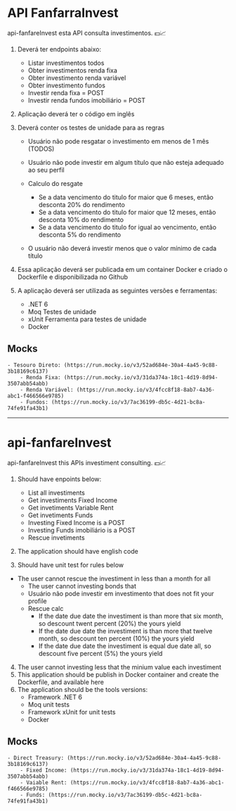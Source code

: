 # API FanfarraInvest
api-fanfareInvest esta API consulta investimentos. 💵​📈​

1. Deverá ter endpoints abaixo:
	- Listar investimentos todos
	- Obter investimentos renda fixa
	- Obter investimento renda variável
	- Obter investimento fundos
	- Investir renda fixa = POST
	- Investir renda fundos imobiliário = POST
	
2. Aplicação deverá ter o código em inglês
3. Deverá conter os testes de unidade para as regras
	- Usuário não pode resgatar o investimento em menos de 1 mês (TODOS)
	- Usuário não pode investir em algum título que não esteja adequado ao seu perfil
	- Calculo do resgate
		- Se a data vencimento do titulo for maior que 6 meses, então desconta 20% do rendimento
		- Se a data vencimento do titulo for maior que 12 meses, então desconta 10% do rendimento
		- Se a data vencimento do titulo for igual ao vencimento, então desconta 5% do rendimento
	
	- O usuário não deverá investir menos que o valor mínimo de cada título	
		
4. Essa aplicação deverá ser publicada em um container Docker e criado o Dockerfile e disponibilizada no Github
5. A aplicação deverá ser utilizada as seguintes versões e ferramentas:
	- .NET 6
	- Moq Testes de unidade
	- xUnit Ferramenta para testes de unidade
	- Docker


  ## Mocks
  	- Tesouro Direto: (https://run.mocky.io/v3/52ad684e-30a4-4a45-9c88-3b18169c6137)
        - Renda Fixa: (https://run.mocky.io/v3/31da374a-18c1-4d19-8d94-3507abb54abb)
        - Renda Variável: (https://run.mocky.io/v3/4fcc8f18-8ab7-4a36-abc1-f466566e9785)
        - Fundos: (https://run.mocky.io/v3/7ac36199-db5c-4d21-bc8a-74fe91fa43b1)

<hr />

# api-fanfareInvest
api-fanfareInvest this APIs investiment consulting. 💵​📈​


1. Should have enpoints below:
	- List all investiments
	- Get investiments Fixed Income
	- Get invetiments Variable Rent
	- Get invetiments Funds
	- Investing Fixed Income is a POST
	- Investing Funds imobiliário is a POST
	- Rescue invetiments
	
2. The application should have english code
3. Should have unit test for rules below
  - The user cannot  rescue the investiment in less than a month for all
	- The user cannot investing bonds that
	- Usuário não pode investir em investimento that does not fit your profile
	- Rescue calc
		- If the date due date the investiment is than more that six month, so descount twent percent (20%) the yours yield
		- If the date due date the investiment is than more that twelve month, so descount ten percent (10%) the yours yield
		- If the date due date the investiment is equal due date all, so descount five percent (5%) the yours yield
	
4. The user cannot investing less that the minium value each investiment   
5. This application should be publish in Docker container and create the Dockerfile, and available here
6. The application should be the tools versions:
	- Framework .NET 6
	- Moq unit tests
	- Framework xUnit  for unit tests
	- Docker


  ## Mocks
  	- Direct Treasury: (https://run.mocky.io/v3/52ad684e-30a4-4a45-9c88-3b18169c6137)
        - Fixed Income: (https://run.mocky.io/v3/31da374a-18c1-4d19-8d94-3507abb54abb)
        - Vaiable Rent: (https://run.mocky.io/v3/4fcc8f18-8ab7-4a36-abc1-f466566e9785)
        - Funds: (https://run.mocky.io/v3/7ac36199-db5c-4d21-bc8a-74fe91fa43b1)
